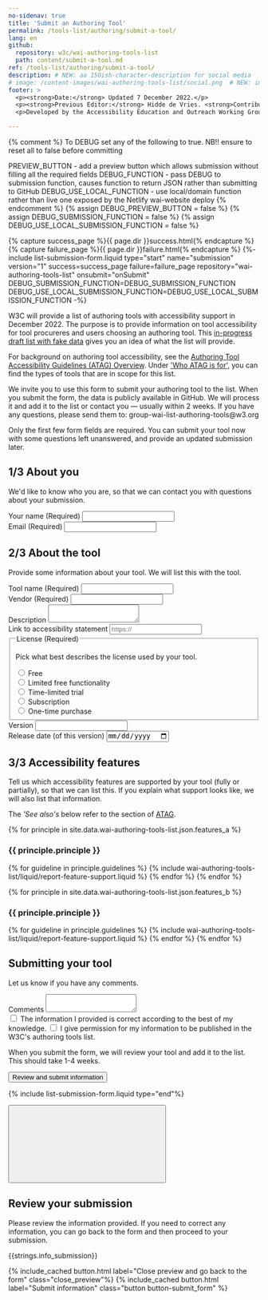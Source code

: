 ```yaml
---
no-sidenav: true
title: 'Submit an Authoring Tool'
permalink: /tools-list/authoring/submit-a-tool/
lang: en
github:
  repository: w3c/wai-authoring-tools-list
  path: content/submit-a-tool.md
ref: /tools-list/authoring/submit-a-tool/
description: # NEW: aa 150ish-character-description for social media   # translate the description
# image: /content-images/wai-authoring-tools-list/social.png  # NEW: image for social media (leave commented out if we don't have a specific one for this resource)
footer: >
  <p><strong>Date:</strong> Updated 7 December 2022.</p>
  <p><strong>Previous Editor:</strong> Hidde de Vries. <strong>Contributors:</strong> Steve Lee, Shawn Lawton Henry, Kevin White, and <a href="https://www.w3.org/groups/wg/eowg/participants">EOWG Participants</a>.</p>
  <p>Developed by the Accessibility Education and Outreach Working Group (<a href="https://www.w3.org/groups/wg/eowg">EOWG</a>). Developed as part of the <a href="https://www.w3.org/WAI/about/projects/wai-guide/">WAI-Guide project</a>, co-funded by the European Commission.</p>

---
```


<!-- markdownlint-disable no-inline-html -->

{% comment %}
To DEBUG set any of the following to true.
NB!! ensure to reset all to false before committing

PREVIEW_BUTTON - add a preview button which allows submission without filling all the required fields
DEBUG_FUNCTION - pass DEBUG to submission function, causes function to return JSON rather than submitting to GitHub
DEBUG_USE_LOCAL_FUNCTION - use local/domain function rather than live one exposed by the Netlify wai-website deploy
{% endcomment %}
{% assign DEBUG_PREVIEW_BUTTON = false %}
{% assign DEBUG_SUBMISSION_FUNCTION = false %}
{% assign DEBUG_USE_LOCAL_SUBMISSION_FUNCTION = false %}

<div style="grid-column: 4 / span 4">

<style>
{% include wai-authoring-tools-list/css/styles.css %}
main > header { grid-column: 4 / span 4; }
</style>

<!-- <a href="../">Back to List of Authoring tools</a> -->

<script>
  // TODO this may not be the best place for the handler
function onSubmit(e) {
  e.preventDefault();
  getPreviewSubmission();
}
</script>

{% capture success_page %}{{ page.dir }}success.html{% endcapture %}
{% capture failure_page %}{{ page.dir }}failure.html{% endcapture %}
{%- include list-submission-form.liquid type="start"
                                   name="submission"
                                   version="1"
                                   success=success_page
                                   failure=failure_page
                                   repository="wai-authoring-tools-list"
                                   onsubmit="onSubmit"
                                   DEBUG_SUBMISSION_FUNCTION=DEBUG_SUBMISSION_FUNCTION
                                   DEBUG_USE_LOCAL_SUBMISSION_FUNCTION=DEBUG_USE_LOCAL_SUBMISSION_FUNCTION -%}

  <p>W3C will provide a list of authoring tools with accessibility support in December 2022. The purpose is to provide information on tool accessibility for tool procureres and users choosing an authoring tool. This <a href="../">in-progress draft list with fake data</a> gives you an idea of what the list will provide.</p>
  <p>For background on authoring tool accessibility, see the <a href="https://www.w3.org/WAI/standards-guidelines/atag/">Authoring Tool Accessibility Guidelines (ATAG) Overview</a>. Under <a href="https://www.w3.org/WAI/standards-guidelines/atag/#who-atag-is-for">'Who ATAG is for'</a>, you can find the types of tools that are in scope for this list.</p>
  <p>We invite you to use this form to submit your authoring tool to the list. When you submit the form, the data is publicly available in GitHub. We will process it and add it to the list or contact you &mdash; usually within 2 weeks. If you have any questions, please send them to: group-wai-list-authoring-tools@w3.org</p>
  <p>Only the first few form fields are required. You can submit your tool now with some questions left unanswered, and provide an updated submission later.</p>  

  <h2 id="about-you"><span>1/3</span> About you</h2>
  <p>We'd like to know who you are, so that we can contact you with questions about your submission.</p>

  <div class="field">
    <label for="submitter-name">Your name <span>(Required)</span></label>
    <input type="text" id="submitter-name" name="submitter-name" required>
  </div>
  <div class="field">
    <label for="submitter-email">Email <span>(Required)</span></label>
    <input type="email" id="submitter-email" name="submitter-email" required>
  </div>

  <h2 id="the-tool"><span>2/3</span> About the tool</h2>
  <p>Provide some information about your tool. We will list this with the tool.</p>

  <div class="field">
    <label for="tool-name">Tool name <span>(Required)</span></label>
    <input type="text" id="tool-name" name="tool-name" required>
  </div>
  <div class="field">
    <label for="tool-vendor">Vendor <span>(Required)</span></label>
    <input type="text" id="tool-vendor" name="tool-vendor" required>
  </div>
  <div class="field">
    <label for="tool-description">Description</label>
    <textarea id="tool-description" name="tool-description"></textarea>
  </div>
  <div class="field">
    <label for="tool-statement">Link to accessibility statement</label>
    <input type="text" id="tool-statement" name="tool-statement" placeholder="https://">
  </div>
  <fieldset class="field fieldset_radio">
    <legend>License <span>(Required)</span></legend>
    <p>Pick what best describes the license used by your tool.</p>
    <div class="radio-field">
      <input id="tool-license-free" type="radio" name="tool-license" value="free" required>
      <label for="tool-license-free">Free</label>
    </div>
    <div class="radio-field">
      <input id="tool-license-limited-free" type="radio" name="tool-license" value="limited-free">
      <label for="tool-license-limited-free">Limited free functionality</label>
    </div>
    <div class="radio-field">
      <input id="tool-license-free-trial" type="radio" name="tool-license" value="free-trial">
      <label for="tool-license-free-trial">Time-limited trial</label>
    </div>
    <div class="radio-field">
      <input id="tool-license-subscription" type="radio" name="tool-license" value="subscription">
      <label for="tool-license-subscription">Subscription</label>
    </div>
    <div class="radio-field">
      <input id="tool-license-purchase" type="radio" name="tool-license" value="purchase">
      <label for="tool-license-purchase">One-time purchase</label>
    </div>
  </fieldset>
  <div class="field">
    <label for="tool-version">Version</label>
    <input type="text" id="tool-version" name="tool-version">
  </div>
  <div class="field">
    <label for="tool-release-date">Release date (of this version)</label>
    <input type="date" id="tool-release-date" name="tool-release-date">
  </div>

  <h2 id="accessibility-features"><span>3/3</span> Accessibility features</h2>
  <p>Tell us which accessibility features are supported by your tool (fully or partially), so that we can list this. If you explain what support looks like, we will also list that information.</p>
  <p>The <em>'See also's</em> below refer to the section of <a href="https://www.w3.org/TR/ATAG20/">ATAG</a>.</p>

  <div class="field">

{% for principle in site.data.wai-authoring-tools-list.json.features_a %}

  <h3>{{ principle.principle }}</h3>
  {% for guideline in principle.guidelines %}
  {% include wai-authoring-tools-list/liquid/report-feature-support.liquid %}
  {% endfor %}
  {% endfor %}

{% for principle in site.data.wai-authoring-tools-list.json.features_b %}

  <h3>{{ principle.principle }}</h3>
  {% for guideline in principle.guidelines %}
  {% include wai-authoring-tools-list/liquid/report-feature-support.liquid %}
  {% endfor %}
  {% endfor %}

  </div>

  <h2>Submitting your tool</h2>
  <p>Let us know if you have any comments.</p>
  <div class="field">
    <label for="comments">Comments</label>
    <textarea id="comments" name="comments"></textarea>
  </div>

  <div class="field">
    <label><input type="checkbox" required> The information I provided is correct according to the best of my knowledge.</label>
    <label><input type="checkbox" required> I give permission for my information to be published in the W3C's authoring tools list.</label>
  </div>
  <p>When you submit the form, we will review your tool and add it to the list. This should take 1-4 weeks.</p>

  <div class="field">
    <button type="submit">Review and submit information</button>
  </div>

{% include list-submission-form.liquid type="end"%}

<script>
{% include wai-authoring-tools-list/js/preview.js %}
{% include wai-authoring-tools-list/js/tools.js %}

{% if DEBUG_PREVIEW_BUTTON %}
(function(){
  const button = document.createElement('button')
  button.innerText = 'Show Preview'
  button.addEventListener('click', e => {
      getPreviewSubmission();
  })
  const form = document.querySelector('[name="submission"]');
  form.insertBefore(button, form.firstChild)
})();
{% endif %}
</script>

<div id="preview-submission-overlay" role="dialog" aria-modal="true" aria-labelledby="preview_title">
<div class="overlay-content">
  <button class="button button-close_preview icon" title="Close preview and go back to the form"><span><svg focusable="false" aria-hidden="true" class="icon-ex-circle "><use xlink:href="/WAI/assets/images/icons.svg#icon-ex-circle"></use></svg> </span></button>
  <h2 id="preview_title">Review your submission</h2>
  <p>Please review the information provided. If you need to correct any information, you can go back to the form and then proceed to your submission.</p>
  <div class="details-preview box"></div>
  <p>{{strings.info_submission}}</p>
  {% include_cached button.html label="Close preview and go back to the form" class="close_preview"%}
  {% include_cached button.html label="Submit information" class="button button-submit_form" %}
</div>
</div>
